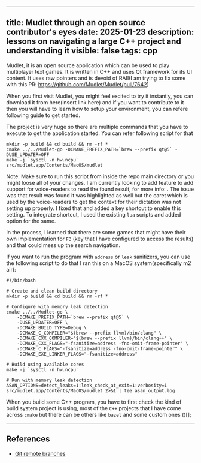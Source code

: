 ---
title: Mudlet through an open source contributor's eyes 
date: 2025-01-23
description: lessons on navigating a large C++ project and understanding it 
visible: false
tags: cpp 
----

Mudlet, it is an open source application which can be used to play multiplayer text games. It is written in C++ and uses Qt framework for its UI content. It uses raw pointers and is devoid of RAII(I am trying to fix some with this PR: https://github.com/Mudlet/Mudlet/pull/7642)

When you first visit Mudlet, you might feel excited to try it instantly, you can download it from here(insert link here) and if you want to contribute
to it then you will have to learn how to setup your environment, you can refere following guide to get started.

The project is very huge so there are multiple commands that you have to execute to get the application started. You can refer following script for that
```shell
mkdir -p build && cd build && rm -rf *
cmake ../../Mudlet-go -DCMAKE_PREFIX_PATH=`brew --prefix qt@5` -DUSE_UPDATER=OFF
make -j `sysctl -n hw.ncpu`
src/mudlet.app/Contents/MacOS/mudlet
```
Note: Make sure to run this script from inside the repo main directory or you might loose all of your changes.
I am currently looking to add feature to add support for voice-readers to read the found result, for more info: . The issue was that result was found
it was highlighted as well but the caret which is used by the voice-readers to get the context for their dictation was not setting up properly.
I fixed that and added a key shortcut to enable this setting. To integrate shortcut, I used the existing `lua` scripts and added option for the same.

In the process, I learned that there are some games that might have their own implementation for `F3` (key that I have configured to access the results) and that could mess up the search navigation.

If you want to run the program with `address` or `leak` sanitizers, you can use the following script to do that
I ran this on a MacOS system(specifically m2 air):
```shell
#!/bin/bash

# Create and clean build directory
mkdir -p build && cd build && rm -rf *

# Configure with memory leak detection
cmake ../../Mudlet-go \
    -DCMAKE_PREFIX_PATH=`brew --prefix qt@5` \
    -DUSE_UPDATER=OFF \
    -DCMAKE_BUILD_TYPE=Debug \
    -DCMAKE_C_COMPILER="$(brew --prefix llvm)/bin/clang" \
    -DCMAKE_CXX_COMPILER="$(brew --prefix llvm)/bin/clang++" \
    -DCMAKE_CXX_FLAGS="-fsanitize=address -fno-omit-frame-pointer" \
    -DCMAKE_C_FLAGS="-fsanitize=address -fno-omit-frame-pointer" \
    -DCMAKE_EXE_LINKER_FLAGS="-fsanitize=address"

# Build using available cores
make -j `sysctl -n hw.ncpu`

# Run with memory leak detection
ASAN_OPTIONS=detect_leaks=1:leak_check_at_exit=1:verbosity=1 src/mudlet.app/Contents/MacOS/mudlet 2>&1 | tee asan_output.log
```

When you build some C++ program, you have to first check the kind of build system project is using, most of the `C++` projects that I have come across `cmake` but there can be others like `bazel` and some custom ones ()[];

---- 

## References

- [Git remote branches](https://git-scm.com/book/en/v2/Git-Branching-Remote-Branches)
